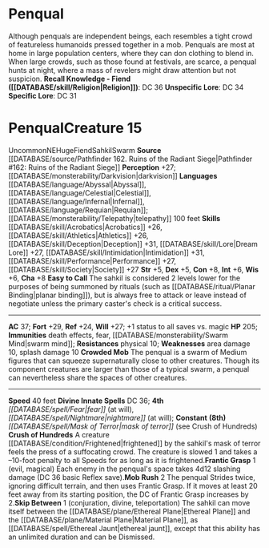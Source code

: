 ﻿---
ac: '37'
alignment: NE
all_resistance: null
burrow_speed: null
charisma: '+8'
climb_speed: null
constitution: '+8'
creature_ability:
- Crowded Mob
- Crush of Hundreds
- Easy to Call
- Frantic Grasp
- Mob Rush
- Skip Between
creature_family: '[[DATABASE/monsterfamily/Sahkil|Sahkil]]'
description: 'Although penquals are independent beings, each resembles a tight crowd
  of featureless humanoids pressed together in a mob. Penquals are most at home in
  large population centers, where they can don clothing to blend in. When large crowds,
  such as those found at festivals, are scarce, a penqual hunts at night, where a
  mass of revelers might draw attention but not suspicion.<br/><br/><b><u>Recall Knowledge
  - Fiend</u> ( [[DATABASE/skill/Religion|Religion]] )</b>: DC 36<br/><b><u>Unspecific
  Lore</u></b>: DC 34<br/><b><u>Specific Lore</u></b>: DC 31'
dexterity: '+5'
element: null
fly_speed: null
fortitude: '+29'
hardness: null
hp: '205'
id: '1022'
immunity:
- '[[DATABASE/trait/Death|death]] effects'
- '[[DATABASE/trait/Fear|fear]]'
- '[[DATABASE/monsterability/Swarm Mind|swarm mind]]'
intelligence: '+6'
land_speed: '40'
language:
- '[[DATABASE/language/Abyssal|Abyssal]]'
- '[[DATABASE/language/Celestial|Celestial]]'
- '[[DATABASE/language/Infernal|Infernal]]'
- '[[DATABASE/language/Requian|Requian]] ; [[DATABASE/monsterability/Telepathy|telepathy]]
  100 feet'
level: '15'
max_speed: '40'
name: Penqual
perception: '+27'
rarity: Uncommon
reflex: '+24'
resistance:
- physical 10
rus_type_level: null
school: null
sense:
- '[[DATABASE/monsterability/Darkvision|darkvision]]'
size: Huge
skill:
- '[[DATABASE/skill/Acrobatics|Acrobatics]] +26'
- '[[DATABASE/skill/Athletics|Athletics]] +26'
- '[[DATABASE/skill/Deception|Deception]] +31'
- '[[DATABASE/skill/Lore|Dream Lore]] +27'
- '[[DATABASE/skill/Intimidation|Intimidation]] +31'
- '[[DATABASE/skill/Performance|Performance]] +27'
- '[[DATABASE/skill/Society|Society]] +27'
source: '[[DATABASE/source/Pathfinder 162. Ruins of the Radiant Siege|Pathfinder #162:
  Ruins of the Radiant Siege]]'
speed:
- 40 feet
spell:
- '[[DATABASE/spell/Fear|Fear]]'
- '[[DATABASE/spell/Mask of Terror|Mask ofTerror]]'
- '[[DATABASE/spell/Nightmare|Nightmare]]'
strength: '+5'
strength_req: '5'
strongest_save:
- Fortitude
swim_speed: null
trait:
- '[[DATABASE/trait/Fiend|Fiend]]'
- '[[DATABASE/trait/Sahkil|Sahkil]]'
- '[[DATABASE/trait/Swarm|Swarm]]'
- '[[DATABASE/trait/Uncommon|Uncommon]]'
type: Creature
vision: Darkvision
weakest_save:
- Reflex
weakness:
- area damage 10
- '[[DATABASE/trait/Splash|splash]] damage 10'
will: '+27'
wisdom: '+6'

---
# Penqual

Although penquals are independent beings, each resembles a tight crowd of featureless humanoids pressed together in a mob. Penquals are most at home in large population centers, where they can don clothing to blend in. When large crowds, such as those found at festivals, are scarce, a penqual hunts at night, where a mass of revelers might draw attention but not suspicion.
**Recall Knowledge - Fiend ([[DATABASE/skill/Religion|Religion]])**: DC 36
**Unspecific Lore**: DC 34
**Specific Lore**: DC 31

# Penqual<span class="item-type">Creature 15</span>

<span class="trait-uncommon item-trait">Uncommon</span><span class="trait-alignment item-trait">NE</span><span class="trait-size item-trait">Huge</span><span class="item-trait">Fiend</span><span class="item-trait">Sahkil</span><span class="item-trait">Swarm</span>
**Source** [[DATABASE/source/Pathfinder 162. Ruins of the Radiant Siege|Pathfinder #162: Ruins of the Radiant Siege]]
**Perception** +27; [[DATABASE/monsterability/Darkvision|darkvision]]
**Languages** [[DATABASE/language/Abyssal|Abyssal]], [[DATABASE/language/Celestial|Celestial]], [[DATABASE/language/Infernal|Infernal]], [[DATABASE/language/Requian|Requian]]; [[DATABASE/monsterability/Telepathy|telepathy]] 100 feet
**Skills** [[DATABASE/skill/Acrobatics|Acrobatics]] +26, [[DATABASE/skill/Athletics|Athletics]] +26, [[DATABASE/skill/Deception|Deception]] +31, [[DATABASE/skill/Lore|Dream Lore]] +27, [[DATABASE/skill/Intimidation|Intimidation]] +31, [[DATABASE/skill/Performance|Performance]] +27, [[DATABASE/skill/Society|Society]] +27
**Str** +5, **Dex** +5, **Con** +8, **Int** +6, **Wis** +6, **Cha** +8
**Easy to Call** The sahkil is considered 2 levels lower for the purposes of being summoned by rituals (such as [[DATABASE/ritual/Planar Binding|planar binding]]), but is always free to attack or leave instead of negotiate unless the primary caster's check is a critical success.

---
**AC** 37; **Fort** +29, **Ref** +24, **Will** +27; +1 status to all saves vs. magic
**HP** 205; **Immunities** death effects, fear, [[DATABASE/monsterability/Swarm Mind|swarm mind]]; **Resistances** physical 10; **Weaknesses** area damage 10, splash damage 10
<span class="in-box-ability">**Crowded Mob** The penqual is a swarm of Medium figures that can squeeze supernaturally close to other creatures. Though its component creatures are larger than those of a typical swarm, a penqual can nevertheless share the spaces of other creatures.</span>

---
**Speed** 40 feet
**Divine Innate Spells** DC 36; **4th** _[[DATABASE/spell/Fear|fear]]_ (at will), _[[DATABASE/spell/Nightmare|nightmare]]_ (at will); **Constant** **(8th)** _[[DATABASE/spell/Mask of Terror|mask of terror]]_ (see Crush of Hundreds)
<span class="in-box-ability">**Crush of Hundreds** A creature [[DATABASE/condition/Frightened|frightened]] by the sahkil's mask of terror feels the press of a suffocating crowd. The creature is slowed 1 and takes a –10-foot penalty to all Speeds for as long as it is frightened.</span><span class="in-box-ability">**Frantic Grasp** <span class="action-icon">1</span> (evil, magical) Each enemy in the penqual's space takes 4d12 slashing damage (DC 36 basic Reflex save).</span><span class="in-box-ability">**Mob Rush** <span class="action-icon">2</span> The penqual Strides twice, ignoring difficult terrain, and then uses Frantic Grasp. If it moves at least 20 feet away from its starting position, the DC of Frantic Grasp increases by 2.</span><span class="in-box-ability">**Skip Between** <span class="action-icon">1</span> (conjuration, divine, teleportation) The sahkil can move itself between the [[DATABASE/plane/Ethereal Plane|Ethereal Plane]] and the [[DATABASE/plane/Material Plane|Material Plane]], as [[DATABASE/spell/Ethereal Jaunt|ethereal jaunt]], except that this ability has an unlimited duration and can be Dismissed.</span>